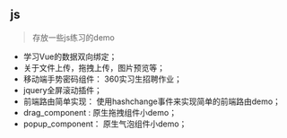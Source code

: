 ## js

> 存放一些js练习的demo

- 学习Vue的数据双向绑定；
- 关于文件上传，拖拽上传，图片预览等；
- 移动端手势密码组件： 360实习生招聘作业；
- jquery全屏滚动插件；
- 前端路由简单实现： 使用hashchange事件来实现简单的前端路由demo；
- drag_component : 原生拖拽组件小demo；
- popup_component： 原生气泡组件小demo；